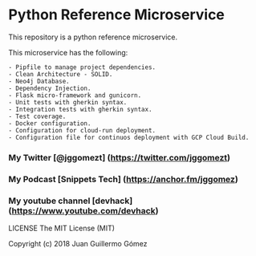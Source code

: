 # Python Reference Microservice

This repository is a python reference microservice.

This microservice has the following:

    - Pipfile to manage project dependencies.
    - Clean Architecture - SOLID.
    - Neo4j Database.
    - Dependency Injection.
    - Flask micro-framework and gunicorn.
    - Unit tests with gherkin syntax.
    - Integration tests with gherkin syntax.
    - Test coverage.
    - Docker configuration.
    - Configuration for cloud-run deployment.
    - Configuration file for continuos deployment with GCP Cloud Build.

### My Twitter [@jggomezt] (https://twitter.com/jggomezt) 
### My Podcast [Snippets Tech] (https://anchor.fm/jggomez)
### My youtube channel [devhack] (https://www.youtube.com/devhack)

LICENSE
The MIT License (MIT)

Copyright (c) 2018 Juan Guillermo Gómez


